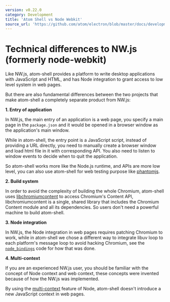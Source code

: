 ```yaml
---
version: v0.22.0
category: Development
title: 'Atom Shell vs Node Webkit'
source_url: 'https://github.com/atom/electron/blob/master/docs/development/atom-shell-vs-node-webkit.md'
---
```


# Technical differences to NW.js (formerly node-webkit)

Like NW.js, atom-shell provides a platform to write desktop applications
with JavaScript and HTML, and has Node integration to grant access to low level
system in web pages.

But there are also fundamental differences between the two projects that make
atom-shell a completely separate product from NW.js:

**1. Entry of application**

In NW.js, the main entry of an application is a web page, you specify a
main page in the `package.json` and it would be opened in a browser window as
the application's main window.

While in atom-shell, the entry point is a JavaScript script, instead of
providing a URL directly, you need to manually create a browser window and load
html file in it with corresponding API. You also need to listen to window events
to decide when to quit the application.

So atom-shell works more like the Node.js runtime, and APIs are more low level,
you can also use atom-shell for web testing purpose like
[phantomjs](http://phantomjs.org/).

**2. Build system**

In order to avoid the complexity of building the whole Chromium, atom-shell uses
[libchromiumcontent](https://github.com/brightray/libchromiumcontent) to access
Chromium's Content API, libchromiumcontent is a single, shared library that
includes the Chromium Content module and all its dependencies. So users don't
need a powerful machine to build atom-shell.

**3. Node integration**

In NW.js, the Node integration in web pages requires patching Chromium to
work, while in atom-shell we chose a different way to integrate libuv loop to
each platform's message loop to avoid hacking Chromium, see the
[`node_bindings`](../../atom/common/) code for how that was done.

**4. Multi-context**

If you are an experienced NW.js user, you should be familiar with the
concept of Node context and web context, these concepts were invented because
of how the NW.js was implemented.

By using the [multi-context](http://strongloop.com/strongblog/whats-new-node-js-v0-12-multiple-context-execution/)
feature of Node, atom-shell doesn't introduce a new JavaScript context in web
pages.
